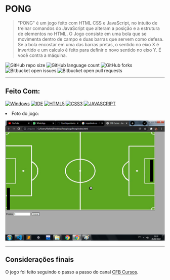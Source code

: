 # PONG 

> "PONG" é um jogo feito com HTML CSS e JavaScript, no intuito de treinar comandos do JavaScript que alteram a posição e a estrutura de elementos no HTML.
O Jogo consiste em uma bola que se movimenta dentro de campo e duas barras que servem como defesa. Se a bola encostar em uma das barras pretas, o sentido no eixo X é invertido e um calculo é feito para definir o novo sentido no eixo Y. É você contra a máquina.

![GitHub repo size](https://img.shields.io/github/repo-size/KauaMB2/CPlusPlus-CFBCursos?style=for-the-badge)
![GitHub language count](https://img.shields.io/github/languages/count/KauaMB2/CPlusPlus-CFBCursos?style=for-the-badge)
![GitHub forks](https://img.shields.io/github/forks/KauaMB2/CPlusPlus-CFBCursos?style=for-the-badge)
![Bitbucket open issues](https://img.shields.io/bitbucket/issues/KauaMB2/CPlusPlus-CFBCursos?style=for-the-badge)
![Bitbucket open pull requests](https://img.shields.io/bitbucket/pr-raw/KauaMB2/CPlusPlus-CFBCursos?style=for-the-badge)
<hr>

## Feito Com:
[![Windows](https://img.shields.io/badge/Windows-0078D6?style=for-the-badge&logo=windows&logoColor=white)](https://www.microsoft.com/pt-br/windows/get-windows-10)
[![IDE](https://img.shields.io/badge/Visual_studio_code-0078D4?style=for-the-badge&logo=visual%20studio%20code&logoColor=white)](https://code.visualstudio.com/)
[![HTML5](https://img.shields.io/badge/HTML5-E34F26?style=for-the-badge&logo=html5&logoColor=white)](https://developer.mozilla.org/pt-BR/docs/Web/HTML)
[![CSS3](https://img.shields.io/badge/CSS3-1572B6?style=for-the-badge&logo=css3&logoColor=white)](https://developer.mozilla.org/pt-BR/docs/Web/CSS)
[![JAVASCRIPT](https://img.shields.io/badge/JavaScript-F7DF1E?style=for-the-badge&logo=javascript&logoColor=black)](https://developer.mozilla.org/pt-BR/docs/Web/JavaScript)

<li> Foto do jogo:

<img src="img\imgJogo.png" class="img"></a>
<hr>

## Considerações finais
O jogo foi feito seguindo o passo a passo do canal <a href="https://www.youtube.com/c/cfbcursos"> CFB Cursos</a>.